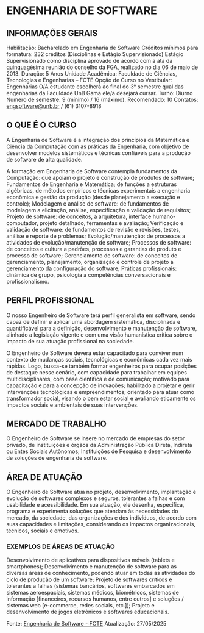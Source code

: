# ENGENHARIA DE SOFTWARE

## INFORMAÇÕES GERAIS

Habilitação: Bacharelado em Engenharia de Software
Créditos mínimos para formatura: 232 créditos (Disciplinas e Estágio Supervisionado)
Estágio Supervisionado como disciplina aprovado de acordo com a ata da quinquagésima reunião do conselho da FGA, realizado no dia 06 de maio de 2013.
Duração: 5 Anos
Unidade Acadêmica: Faculdade de Ciências, Tecnologias e Engenharias – FCTE
Opção de Curso no Vestibular: Engenharias
O/A estudante escolherá ao final do 3° semestre qual das engenharias da Faculdade UnB Gama ele/a desejará cursar.
Turno: Diurno
Numero de semestre: 9 (mínimo) / 16 (máximo). Recomendado: 10
Contatos: engsoftware@unb.br / (61) 3107-8918

## O QUE É O CURSO

A Engenharia de Software é a integração dos princípios da Matemática e Ciência da Computação com as práticas da Engenharia, com objetivo de desenvolver modelos sistemáticos e técnicas confiáveis para a produção de software de alta qualidade.

A formação em Engenharia de Software contempla fundamentos da Computação: que apoiam o projeto e construção de produtos de software; Fundamentos de Engenharia e Matemática; de funções a estruturas algébricas, de métodos empíricos e técnicas experimentais a engenharia econômica e gestão da produção (desde planejamento a execução e controle); Modelagem e análise de software: de fundamentos de modelagem a elicitação, análise, especificação e validação de requisitos; Projeto de software: de conceitos, a arquitetura, interface humano-computador, projeto detalhado, ferramentas e avaliação; Verificação e validação de software: de fundamentos de revisão e revisões, testes, análise e reporte de problemas; Evolução/manutenção: de processos a atividades de evolução/manutenção de software; Processos de software: de conceitos e cultura a padrões, processos e garantias de produto e processo de software; Gerenciamento de software: de conceitos de gerenciamento, planejamento, organização e controle de projeto a gerenciamento da configuração do software; Práticas profissionais: dinâmica de grupo, psicologia a competências conversacionais e profissionalismo.

## PERFIL PROFISSIONAL

O nosso Engenheiro de Software terá perfil generalista em software, sendo capaz de definir e aplicar uma abordagem sistemática, disciplinada e quantificável para a definição, desenvolvimento e manutenção de software, alinhado a legislação vigente e com uma visão humanística crítica sobre o impacto de sua atuação profissional na sociedade.

O Engenheiro de Software deverá estar capacitado para conviver num contexto de mudanças sociais, tecnológicas e econômicas cada vez mais rápidas. Logo, busca-se também formar engenheiros para ocupar posições de destaque nesse cenário, com capacidade para trabalhar em equipes multidisciplinares, com base científica e de comunicação; motivado para capacitação e para a concepção de inovações; habilitado a projetar e gerir intervenções tecnológicas e empreendimentos; orientado para atuar como transformador social, visando o bem estar social e avaliando eticamente os impactos sociais e ambientais de suas intervenções.

## MERCADO DE TRABALHO

O Engenheiro de Software se insere no mercado de empresas do setor privado, de instituições e órgãos da Administração Pública Direta, Indireta ou Entes Sociais Autônomos; Instituições de Pesquisa e desenvolvimento de soluções de engenharia de software.

## ÁREA DE ATUAÇÃO

O Engenheiro de Software atua no projeto, desenvolvimento, implantação e evolução de softwares complexos e seguros, tolerantes a falhas e com usabilidade e acessibilidade. Em sua atuação, ele desenha, especifica, programa e experimenta soluções que atendam às necessidades do mercado, da sociedade, das organizações e dos indivíduos, de acordo com suas capacidades e limitações, considerando os impactos organizacionais, técnicos, sociais e emotivos.

### EXEMPLOS DE ÁREAS DE ATUAÇÃO

Desenvolvimento de aplicativos para dispositivos móveis (tablets e smartphones);
Desenvolvimento e manutenção de software para as diversas áreas de conhecimento, podendo atuar em todas as atividades do ciclo de produção de um software;
Projeto de softwares críticos e tolerantes a falhas (sistemas bancários, softwares embarcados em sistemas aeroespaciais, sistemas médicos, biométricos, sistemas de informação [financeiros, recursos humanos, entre outros] e soluções / sistemas web [e-commerce, redes sociais, etc.]);
Projeto e desenvolvimento de jogos eletrônicos e softwares educacionais.

Fonte: [Engenharia de Software - FCTE](https://fcte.unb.br/engenharia-de-software/)
Atualização: 27/05/2025
